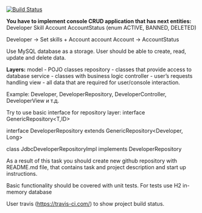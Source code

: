 [![Build Status](https://api.travis-ci.com/BYevh/jdbccrud.svg?branch=master)](https://travis-ci.com/BYevh/jdbccrud)

**You have to implement console CRUD application that has next entities:**
Developer
Skill
Account
AccountStatus (enum ACTIVE, BANNED, DELETED)

Developer -> Set<Skill> skills + Account account
Account -> AccountStatus

Use MySQL database as a storage.
User should be able to create, read, update and delete data.


**Layers:**
model - POJO classes
repository - classes that provide access to database
service - classes with business logic
controller - user’s requests handling
view - all data that are required for user/console interaction.

Example: Developer, DeveloperRepository, DeveloperController, DeveloperView и т.д.


Try to use basic interface for repository layer:
interface GenericRepository<T,ID>

interface DeveloperRepository extends GenericRepository<Developer, Long>

class JdbcDeveloperRepositoryImpl implements DeveloperRepository

As a result of this task you should create new github repository with README.md file, that contains task and project description and start up instructions.

Basic functionality should be covered with unit tests.
For tests use H2 in-memory database

User travis (https://travis-ci.com/) to show project build status.
